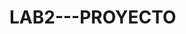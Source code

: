 # LAB2---PROYECTO
<a href="https://raw.githubusercontent.com/nicoamaciel/LAB2---PROYECTO/main/readme.png"></a>
